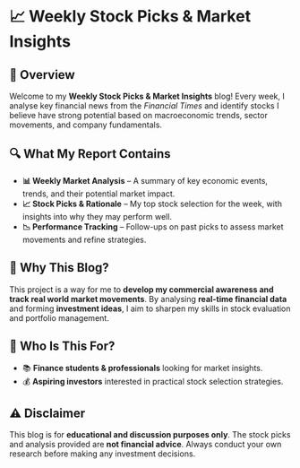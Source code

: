 # 📈 Weekly Stock Picks & Market Insights  

## 📌 Overview  
Welcome to my **Weekly Stock Picks & Market Insights** blog! Every week, I analyse key financial news from the *Financial Times* and identify stocks I believe have strong potential based on macroeconomic trends, sector movements, and company fundamentals.  

## 🔍 What My Report Contains
- **📊 Weekly Market Analysis** – A summary of key economic events, trends, and their potential market impact.  
- **📈 Stock Picks & Rationale** – My top stock selection for the week, with insights into why they may perform well.  
- **📉 Performance Tracking** – Follow-ups on past picks to assess market movements and refine strategies.   

## 🎯 Why This Blog?  
This project is a way for me to **develop my commercial awareness and track real world market movements**. By analysing **real-time financial data** and forming **investment ideas**, I aim to sharpen my skills in stock evaluation and portfolio management.  

## 👥 Who Is This For?  
- 📚 **Finance students & professionals** looking for market insights.  
- 💰 **Aspiring investors** interested in practical stock selection strategies.  

## ⚠️ Disclaimer  
This blog is for **educational and discussion purposes only**. The stock picks and analysis provided are **not financial advice**. Always conduct your own research before making any investment decisions.
